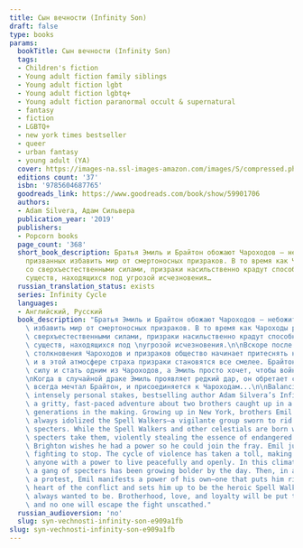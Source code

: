 ```yaml
---
title: Сын вечности (Infinity Son)
draft: false
type: books
params:
  bookTitle: Сын вечности (Infinity Son)
  tags:
  - Children's fiction
  - Young adult fiction family siblings
  - Young adult fiction lgbt
  - Young adult fiction lgbtq+
  - Young adult fiction paranormal occult & supernatural
  - fantasy
  - fiction
  - LGBTQ+
  - new york times bestseller
  - queer
  - urban fantasy
  - young adult (YA)
  cover: https://images-na.ssl-images-amazon.com/images/S/compressed.photo.goodreads.com/books/1562781746i/34510711.jpg
  editions count: '37'
  isbn: '9785604687765'
  goodreads_link: https://www.goodreads.com/book/show/59901706
  authors:
  - Adam Silvera, Адам Сильвера
  publication_year: '2019'
  publishers:
  - Popcorn books
  page_count: '368'
  short_book_description: Братья Эмиль и Брайтон обожают Чароходов — небожителей,
    призванных избавить мир от смертоносных призраков. В то время как Чароходы рождаются
    со сверхъестественными силами, призраки насильственно крадут способности у магических
    существ, находящихся под угрозой исчезновения…
  russian_translation_status: exists
  series: Infinity Cycle
  languages:
  - Английский, Русский
  book_description: "Братья Эмиль и Брайтон обожают Чароходов — небожителей, призванных\
    \ избавить мир от смертоносных призраков. В то время как Чароходы рождаются со\
    \ сверхъестественными силами, призраки насильственно крадут способности у магических\
    \ существ, находящихся под \nугрозой исчезновения.\n\nВскоре после самого мрачного\
    \ столкновения Чароходов и призраков общество начинает притеснять небожителей,\
    \ и в этой атмосфере страха призраки становятся все смелее. Брайтон мечтает обрести\
    \ силу и стать одним из Чароходов, а Эмиль просто хочет, чтобы война наконец закончилась.\n\
    \nКогда в случайной драке Эмиль проявляет редкий дар, он обретает славу, о которой\
    \ всегда мечтал Брайтон, и присоединяется к Чароходам...\n\nBalancing epic and\
    \ intensely personal stakes, bestselling author Adam Silvera’s Infinity Son is\
    \ a gritty, fast-paced adventure about two brothers caught up in a magical war\
    \ generations in the making. Growing up in New York, brothers Emil and Brighton\
    \ always idolized the Spell Walkers—a vigilante group sworn to rid the world of\
    \ specters. While the Spell Walkers and other celestials are born with powers,\
    \ specters take them, violently stealing the essence of endangered magical creatures.\
    \ Brighton wishes he had a power so he could join the fray. Emil just wants the\
    \ fighting to stop. The cycle of violence has taken a toll, making it harder for\
    \ anyone with a power to live peacefully and openly. In this climate of fear,\
    \ a gang of specters has been growing bolder by the day. Then, in a brawl after\
    \ a protest, Emil manifests a power of his own—one that puts him right at the\
    \ heart of the conflict and sets him up to be the heroic Spell Walker Brighton\
    \ always wanted to be. Brotherhood, love, and loyalty will be put to the test,\
    \ and no one will escape the fight unscathed."
  russian_audioversion: 'no'
  slug: syn-vechnosti-infinity-son-e909a1fb
slug: syn-vechnosti-infinity-son-e909a1fb
---
```

